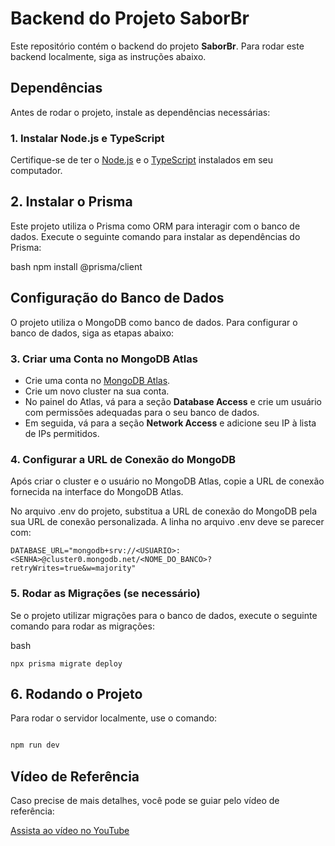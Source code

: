 # Backend do Projeto SaborBr

Este repositório contém o backend do projeto **SaborBr**. Para rodar este backend localmente, siga as instruções abaixo.

## Dependências

Antes de rodar o projeto, instale as dependências necessárias:

### 1. Instalar Node.js e TypeScript

Certifique-se de ter o [Node.js](https://nodejs.org/) e o [TypeScript](https://www.typescriptlang.org/) instalados em seu computador.

## 2. Instalar o Prisma

Este projeto utiliza o Prisma como ORM para interagir com o banco de dados. Execute o seguinte comando para instalar as dependências do Prisma:

bash
npm install @prisma/client

## Configuração do Banco de Dados

O projeto utiliza o MongoDB como banco de dados. Para configurar o banco de dados, siga as etapas abaixo:

### 3. Criar uma Conta no MongoDB Atlas

- Crie uma conta no [MongoDB Atlas](https://www.mongodb.com/cloud/atlas).
- Crie um novo cluster na sua conta.
- No painel do Atlas, vá para a seção **Database Access** e crie um usuário com permissões adequadas para o seu banco de dados.
- Em seguida, vá para a seção **Network Access** e adicione seu IP à lista de IPs permitidos.

### 4. Configurar a URL de Conexão do MongoDB

Após criar o cluster e o usuário no MongoDB Atlas, copie a URL de conexão fornecida na interface do MongoDB Atlas.

No arquivo .env do projeto, substitua a URL de conexão do MongoDB pela sua URL de conexão personalizada. A linha no arquivo .env deve se parecer com:

````env
DATABASE_URL="mongodb+srv://<USUARIO>:<SENHA>@cluster0.mongodb.net/<NOME_DO_BANCO>?retryWrites=true&w=majority"
`````

### 5. Rodar as Migrações (se necessário)

Se o projeto utilizar migrações para o banco de dados, execute o seguinte comando para rodar as migrações:

bash
```
npx prisma migrate deploy
```

## 6. Rodando o Projeto

Para rodar o servidor localmente, use o comando:

```bash

npm run dev
```

## Vídeo de Referência

Caso precise de mais detalhes, você pode se guiar pelo vídeo de referência:

[Assista ao vídeo no YouTube](https://www.youtube.com/watch?v=XuTfN_84rcU&t=337s)
